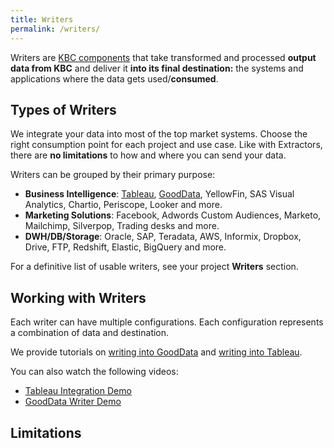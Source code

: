 ```yaml
---
title: Writers
permalink: /writers/
---
```


Writers are [KBC components](/overview/) that take transformed and processed **output data from KBC** 
and deliver it **into its final destination:** the systems and applications where the data gets used/**consumed**. 

## Types of Writers
We integrate your data into most of the top market systems.
Choose the right consumption point for each project and use case. Like with Extractors, 
there are **no limitations** to how and where you can send your data.

Writers can be grouped by their primary purpose:

- **Business Intelligence**: [Tableau](/writers/tableau/), [GoodData](/writers/gooddata/), 
YellowFin, SAS Visual Analytics, Chartio, Periscope, Looker and more.
- **Marketing Solutions**: Facebook, Adwords Custom Audiences, Marketo, Mailchimp, Silverpop, 
Trading desks and more.
- **DWH/DB/Storage**: Oracle, SAP, Teradata, AWS, Informix, Dropbox, Drive, FTP, Redshift, Elastic, 
BigQuery and more.

For a definitive list of usable writers, see your project **Writers** section.

## Working with Writers
Each writer can have multiple configurations. 
Each configuration represents a combination of data and destination. 

We provide tutorials on [writing into GoodData](/tutorial/write/gooddata/) and 
[writing into Tableau](/tutorial/write/).

You can also watch the following videos:

- [Tableau Integration Demo](https://www.youtube.com/watch?v=FS1nndJ0vyQ)
- [GoodData Writer Demo](https://www.youtube.com/watch?v=h46t0_nOtyI)

## Limitations